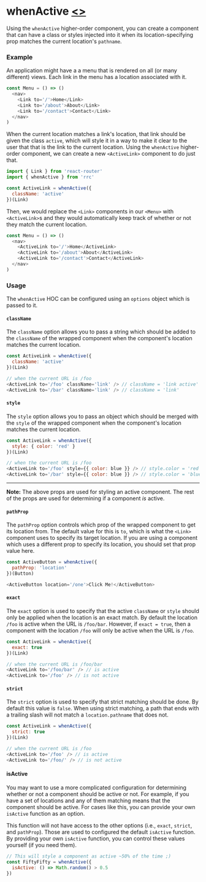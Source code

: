 # whenActive [\<\>](https://github.com/pshrmn/rrc/blob/master/src/whenActive.js#L5 "Source code")

Using the `whenActive` higher-order component, you can create a component that can have a class or styles injected into it when its location-specifying prop matches the current location's `pathname`.

### Example

An application might have a a menu that is rendered on all (or many different)  views. Each link in the menu has a location associated with it.

```js
const Menu = () => ()
  <nav>
    <Link to='/'>Home</Link>
    <Link to='/about'>About</Link>
    <Link to='/contact'>Contact</Link>
  </nav>
)
```

When the current location matches a link's location, that link should be given the class `active`, which will style it in a way to make it clear to the user that that is the link to the current location. Using the `whenActive` higher-order component, we can create a new `<ActiveLink>` component to do just that.

```js
import { Link } from 'react-router'
import { whenActive } from 'rrc'

const ActiveLink = whenActive({
  className: 'active'
})(Link)
``` 

Then, we would replace the `<Link>` components in our `<Menu>` with `<ActiveLink>`s and they would automatically keep track of whether or not they match the current location.

```js
const Menu = () => ()
  <nav>
    <ActiveLink to='/'>Home</ActiveLink>
    <ActiveLink to='/about'>About</ActiveLink>
    <ActiveLink to='/contact'>Contact</ActiveLink>
  </nav>
)
```

### Usage

The `whenActive` HOC can be configured using an `options` object which is passed to it.

#### `className`

The `className` option allows you to pass a string which should be added to the `className` of the wrapped component when the component's location matches the current location.

```js
const ActiveLink = whenActive({
  className: 'active'
})(Link)

// when the current URL is /foo
<ActiveLink to='/foo' className='link' /> // className = 'link active'
<ActiveLink to='/bar' className='link' /> // className = 'link'
```

#### `style`

The `style` option allows you to pass an object which should be merged with the `style` of the wrapped component when the component's location matches the current location.

```js
const ActiveLink = whenActive({
  style: { color: 'red' }
})(Link)

// when the current URL is /foo
<ActiveLink to='/foo' style={{ color: blue }} /> // style.color = 'red'
<ActiveLink to='/bar' style={{ color: blue }} /> // style.color = 'blue'
```

---
**Note:** The above props are used for styling an active component. The rest of the props are used for determining if a component _is_ active.

#### `pathProp`

The `pathProp` option controls which prop of the wrapped component to get its location from. The default value for this is `to`, which is what the `<Link>` component uses to specify its target location. If you are using a component which uses a different prop to specify its location, you should set that prop value here.

```js
const ActiveButton = whenActive({
  pathProp: 'location'
})(Button)

<ActiveButton location='/one'>Click Me!</ActiveButton>
```

#### `exact`

The `exact` option is used to specify that the active `className` or `style` should only be applied when the location is an exact match. By default the location `/foo` is active when the URL is `/foo/bar`. However, if `exact = true`, then a component with the location `/foo` will only be active when the URL is `/foo`.

```js
const ActiveLink = whenActive({
  exact: true
})(Link)

// when the current URL is /foo/bar
<ActiveLink to='/foo/bar' /> // is active
<ActiveLink to='/foo' /> // is not active
```

#### `strict`

The `strict` option is used to specify that strict matching should be done. By default this value is `false`. When using strict matching, a path that ends with a trailing slash will not match a `location.pathname` that does not.

```js
const ActiveLink = whenActive({
  strict: true
})(Link)

// when the current URL is /foo
<ActiveLink to='/foo' /> // is active
<ActiveLink to='/foo/' /> // is not active
```

#### isActive

You may want to use a more complicated configuration for determining whether or not a component should be active or not. For example, if you have a set of locations and any of them matching means that the component should be active. For cases like this, you can provide your own `isActive` function as an option.

This function will not have access to the other options (i.e., `exact`, `strict`, and `pathProp`). Those are used to configured the default `isActive` function. By providing your own `isActive` function, you can control these values yourself (if you need them).


```js
// This will style a component as active ~50% of the time ;)
const FiftyFifty = whenActive({
  isActive: () => Math.random() > 0.5
})
```
